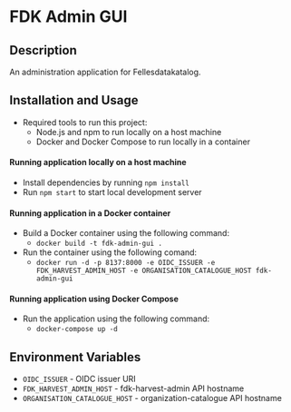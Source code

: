 # FDK Admin GUI

## Description

An administration application for Fellesdatakatalog.

## Installation and Usage

- Required tools to run this project:
  - Node.js and npm to run locally on a host machine
  - Docker and Docker Compose to run locally in a container

#### Running application locally on a host machine

- Install dependencies by running `npm install`
- Run `npm start` to start local development server

#### Running application in a Docker container

- Build a Docker container using the following command:
  - `docker build -t fdk-admin-gui .`
- Run the container using the following comand:
  - `docker run -d -p 8137:8000 -e OIDC_ISSUER -e FDK_HARVEST_ADMIN_HOST -e ORGANISATION_CATALOGUE_HOST fdk-admin-gui`

#### Running application using Docker Compose

- Run the application using the following command:
  - `docker-compose up -d`

## Environment Variables

- `OIDC_ISSUER` - OIDC issuer URI
- `FDK_HARVEST_ADMIN_HOST` - fdk-harvest-admin API hostname
- `ORGANISATION_CATALOGUE_HOST` - organization-catalogue API hostname
